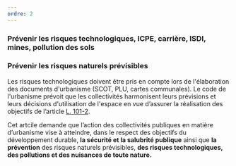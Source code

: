 ```yaml
---
ordre: 2
---
```


### Prévenir les risques technologiques, ICPE, carrière, ISDI, mines, pollution des sols


### Prévenir les risques naturels prévisibles

Les risques technologiques doivent être pris en compte lors de l'élaboration des documents d'urbanisme (SCOT, PLU, cartes communales).
Le code de l'urbanisme prévoit que les collectivités harmonisent leurs prévisions et leurs décisions d'utilisation de l'espace en vue d’assurer la réalisation des objectifs de l’article [L. 101-2](https://www.legifrance.gouv.fr/codes/article_lc/LEGIARTI000043977681). 

Cet artcile demande que l’action des collectivités publiques en matière d’urbanisme vise à atteindre, dans le respect des objectifs du développement durable, **la sécurité et la salubrité publique** ainsi que **la prévention** des risques naturels prévisibles, **des risques technologiques, des pollutions et des nuisances de toute nature.**

